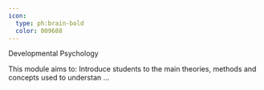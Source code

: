 ```yaml
---
icon:
  type: ph:brain-bold
  color: 009688
---
```


Developmental Psychology

This module aims to: Introduce students to the main theories, methods and concepts used to understan ... 
